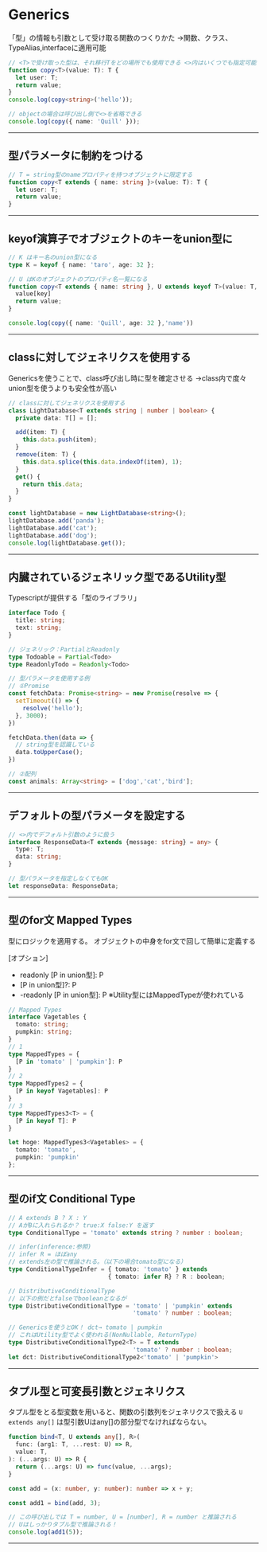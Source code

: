 # Generics
「型」の情報も引数として受け取る関数のつくりかた
→関数、クラス、TypeAlias,interfaceに適用可能
```typescript
// <T>で受け取った型は、それ移行Tをどの場所でも使用できる <>内はいくつでも指定可能
function copy<T>(value: T): T {
  let user: T;
  return value;
}
console.log(copy<string>('hello'));

// objectの場合は呼び出し側で<>を省略できる
console.log(copy({ name: 'Quill' }));
```
---

## 型パラメータに制約をつける
```typescript
// T = string型のnameプロパティを持つオブジェクトに限定する
function copy<T extends { name: string }>(value: T): T {
  let user: T;
  return value;
}
```
---

## keyof演算子でオブジェクトのキーをunion型に
```typescript
// K はキー名のunion型になる
type K = keyof { name: 'taro', age: 32 };

// U はKのオブジェクトのプロパティ名一覧になる
function copy<T extends { name: string }, U extends keyof T>(value: T, key: U): T {
  value[key]  
  return value;
}

console.log(copy({ name: 'Quill', age: 32 },'name'))
```
---

## classに対してジェネリクスを使用する
Genericsを使うことで、class呼び出し時に型を確定させる
→class内で度々union型を使うよりも安全性が高い
```typescript
// classに対してジェネリクスを使用する
class LightDatabase<T extends string | number | boolean> {
  private data: T[] = [];

  add(item: T) {
    this.data.push(item);
  }
  remove(item: T) {
    this.data.splice(this.data.indexOf(item), 1);
  }
  get() {
    return this.data;
  }
}

const lightDatabase = new LightDatabase<string>();
lightDatabase.add('panda');
lightDatabase.add('cat');
lightDatabase.add('dog');
console.log(lightDatabase.get());
```
---

## 内臓されているジェネリック型であるUtility型
Typescriptが提供する「型のライブラリ」
```typescript
interface Todo {
  title: string;
  text: string;
}

// ジェネリック：PartialとReadonly
type Todoable = Partial<Todo>
type ReadonlyTodo = Readonly<Todo>

// 型パラメータを使用する例
// ①Promise
const fetchData: Promise<string> = new Promise(resolve => {
  setTimeout(() => {
    resolve('hello');
  }, 3000);
})

fetchData.then(data => {
  // string型を認識している
  data.toUpperCase();
})

// ②配列
const animals: Array<string> = ['dog','cat','bird'];
```
---

## デフォルトの型パラメータを設定する
```typescript
// <>内でデフォルト引数のように扱う
interface ResponseData<T extends {message: string} = any> {
  type: T;
  data: string;
}

// 型パラメータを指定しなくてもOK
let responseData: ResponseData;
```
---

## 型のfor文 Mapped Types
型にロジックを適用する。
オブジェクトの中身をfor文で回して簡単に定義する

[オプション]
 - readonly [P in union型]: P 
 - [P in union型]?: P 
 - -readonly [P in union型]: P
※Utility型にはMappedTypeが使われている
```typescript
// Mapped Types
interface Vagetables {
  tomato: string;
  pumpkin: string;
}
// 1
type MappedTypes = {
  [P in 'tomato' | 'pumpkin']: P
}
// 2
type MappedTypes2 = {
  [P in keyof Vagetables]: P
}
// 3
type MappedTypes3<T> = {
  [P in keyof T]: P
}

let hoge: MappedTypes3<Vagetables> = {
  tomato: 'tomato',
  pumpkin: 'pumpkin'
};
```
---

## 型のif文 Conditional Type
```typescript
// A extends B ? X : Y
// AがBに入れられるか？ true:X false:Y を返す
type ConditionalType = 'tomato' extends string ? number : boolean;

// infer(inference:参照)
// infer R = ほぼany
// extends左の型で推論される。（以下の場合tomato型になる）
type ConditionalTypeInfer = { tomato: 'tomato' } extends
                            { tomato: infer R} ? R : boolean;

// DistributiveConditionalType 
// 以下の例だとfalseでbooleanとなるが
type DistributiveConditionalType = 'tomato' | 'pumpkin' extends
                                   'tomato' ? number : boolean;

// Genericsを使うとOK！ dct→ tomato | pumpkin
// これはUtility型でよく使われる(NonNullable, ReturnType)
type DistributiveConditionalType2<T> = T extends
                                   'tomato' ? number : boolean;
let dct: DistributiveConditionalType2<'tomato' | 'pumpkin'>
```
---

## タプル型と可変長引数とジェネリクス
タプル型をとる型変数を用いると、関数の引数列をジェネリクスで扱える
`U extends any[]` は型引数Uはany[]の部分型でなければならない。

```ts
function bind<T, U extends any[], R>(
  func: (arg1: T, ...rest: U) => R,
  value: T,
): (...args: U) => R {
  return (...args: U) => func(value, ...args);
}

const add = (x: number, y: number): number => x + y;

const add1 = bind(add, 3);

// この呼び出しでは T = number, U = [number], R = number と推論される
// Uはしっかりタプル型で推論される！
console.log(add1(5));

```
---

## 
